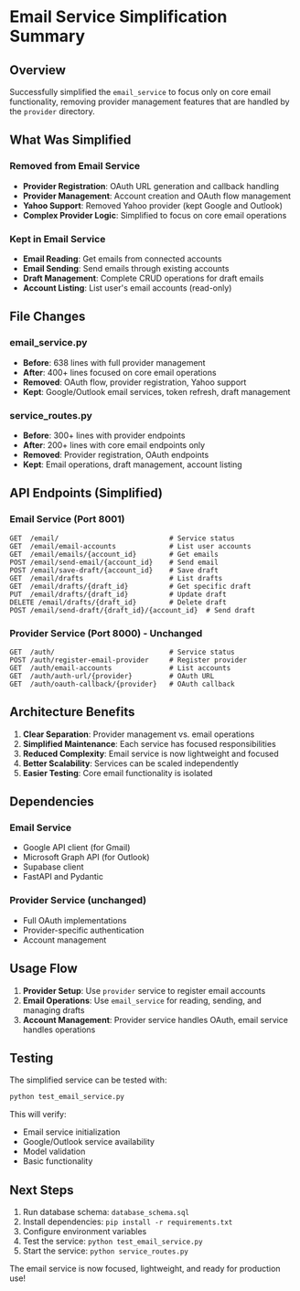 # Email Service Simplification Summary

## Overview
Successfully simplified the `email_service` to focus only on core email functionality, removing provider management features that are handled by the `provider` directory.

## What Was Simplified

### Removed from Email Service
- **Provider Registration**: OAuth URL generation and callback handling
- **Provider Management**: Account creation and OAuth flow management
- **Yahoo Support**: Removed Yahoo provider (kept Google and Outlook)
- **Complex Provider Logic**: Simplified to focus on core email operations

### Kept in Email Service
- **Email Reading**: Get emails from connected accounts
- **Email Sending**: Send emails through existing accounts
- **Draft Management**: Complete CRUD operations for draft emails
- **Account Listing**: List user's email accounts (read-only)

## File Changes

### email_service.py
- **Before**: 638 lines with full provider management
- **After**: 400+ lines focused on core email operations
- **Removed**: OAuth flow, provider registration, Yahoo support
- **Kept**: Google/Outlook email services, token refresh, draft management

### service_routes.py
- **Before**: 300+ lines with provider endpoints
- **After**: 200+ lines with core email endpoints only
- **Removed**: Provider registration, OAuth endpoints
- **Kept**: Email operations, draft management, account listing

## API Endpoints (Simplified)

### Email Service (Port 8001)
```
GET  /email/                           # Service status
GET  /email/email-accounts             # List user accounts
GET  /email/emails/{account_id}        # Get emails
POST /email/send-email/{account_id}    # Send email
POST /email/save-draft/{account_id}    # Save draft
GET  /email/drafts                     # List drafts
GET  /email/drafts/{draft_id}          # Get specific draft
PUT  /email/drafts/{draft_id}          # Update draft
DELETE /email/drafts/{draft_id}        # Delete draft
POST /email/send-draft/{draft_id}/{account_id}  # Send draft
```

### Provider Service (Port 8000) - Unchanged
```
GET  /auth/                            # Service status
POST /auth/register-email-provider     # Register provider
GET  /auth/email-accounts              # List accounts
GET  /auth/auth-url/{provider}         # OAuth URL
GET  /auth/oauth-callback/{provider}   # OAuth callback
```

## Architecture Benefits

1. **Clear Separation**: Provider management vs. email operations
2. **Simplified Maintenance**: Each service has focused responsibilities
3. **Reduced Complexity**: Email service is now lightweight and focused
4. **Better Scalability**: Services can be scaled independently
5. **Easier Testing**: Core email functionality is isolated

## Dependencies

### Email Service
- Google API client (for Gmail)
- Microsoft Graph API (for Outlook)
- Supabase client
- FastAPI and Pydantic

### Provider Service (unchanged)
- Full OAuth implementations
- Provider-specific authentication
- Account management

## Usage Flow

1. **Provider Setup**: Use `provider` service to register email accounts
2. **Email Operations**: Use `email_service` for reading, sending, and managing drafts
3. **Account Management**: Provider service handles OAuth, email service handles operations

## Testing

The simplified service can be tested with:
```bash
python test_email_service.py
```

This will verify:
- Email service initialization
- Google/Outlook service availability
- Model validation
- Basic functionality

## Next Steps

1. Run database schema: `database_schema.sql`
2. Install dependencies: `pip install -r requirements.txt`
3. Configure environment variables
4. Test the service: `python test_email_service.py`
5. Start the service: `python service_routes.py`

The email service is now focused, lightweight, and ready for production use!
